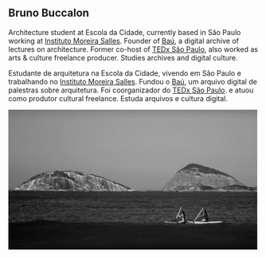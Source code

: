 ## Bruno Buccalon

Architecture student at Escola da Cidade, currently based in São Paulo working at [Instituto Moreira Salles](https://ims.com.br). Founder of [Baú](http://escoladacidade.org/bau/), a digital archive of lectures on architecture. Former co-host of [TEDx São Paulo](https://www.youtube.com/watch?v=Lws6N6hQzXo), also worked as arts & culture freelance producer. Studies archives and digital culture.

Estudante de arquitetura na Escola da Cidade, vivendo em São Paulo e trabalhando no [Instituto Moreira Salles](https://ims.com.br). Fundou o [Baú](http://escoladacidade.org/bau/), um arquivo digital de palestras sobre arquitetura. Foi coorganizador do [TEDx São Paulo](https://www.youtube.com/watch?v=Lws6N6hQzXo). e atuou como produtor cultural freelance. Estuda arquivos e cultura digital.

<img src="rio.jpg" class="inline"/>



